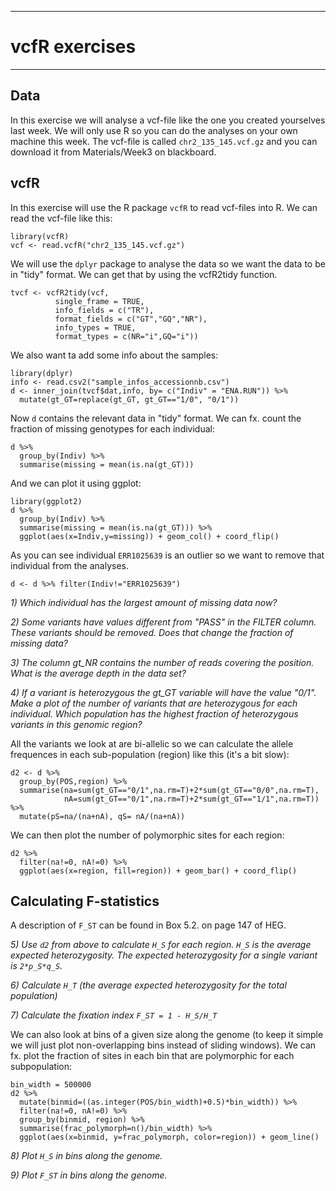 ---
# vcfR exercises
____

## Data
In this exercise we will analyse a vcf-file like the one you created yourselves last week. We will only use R so you can do the analyses on your own machine this week. The vcf-file is called `chr2_135_145.vcf.gz` and you can download it from Materials/Week3 on blackboard.

## vcfR
In this exercise will use the R package `vcfR` to read vcf-files into R. We can read the vcf-file like this:

```{r read data, echo=F}
library(vcfR)
vcf <- read.vcfR("chr2_135_145.vcf.gz")
```

We will use the `dplyr` package to analyse the data so we want the data to be in "tidy" format. We can get that by using the vcfR2tidy function.

```{r make data tidy, echo=F}
tvcf <- vcfR2tidy(vcf, 
          single_frame = TRUE,
          info_fields = c("TR"),
          format_fields = c("GT","GQ","NR"),
          info_types = TRUE,
          format_types = c(NR="i",GQ="i"))
```

We also want ta add some info about the samples:
```{r add metadata,echo=F}
library(dplyr)
info <- read.csv2("sample_infos_accessionnb.csv")
d <- inner_join(tvcf$dat,info, by= c("Indiv" = "ENA.RUN")) %>%
  mutate(gt_GT=replace(gt_GT, gt_GT=="1/0", "0/1"))
```

Now `d` contains the relevant data in "tidy" format. We can fx. count the fraction of missing genotypes for each individual:
```{r missing}
d %>% 
  group_by(Indiv) %>%
  summarise(missing = mean(is.na(gt_GT))) 
```

And we can plot it using ggplot:
```{r plot missing}
library(ggplot2)
d %>% 
  group_by(Indiv) %>%
  summarise(missing = mean(is.na(gt_GT))) %>%
  ggplot(aes(x=Indiv,y=missing)) + geom_col() + coord_flip()
```

As you can see individual `ERR1025639` is an outlier so we want to remove that individual from the analyses.
```{r plot missing 2}
d <- d %>% filter(Indiv!="ERR1025639")
```

*1) Which individual has the largest amount of missing data now?*

*2) Some variants have values different from "PASS" in the FILTER column. These variants should be removed. Does that change the fraction of missing data?*

*3) The column gt_NR contains the number of reads covering the position. What is the average depth in the data set?*

*4) If a variant is heterozygous the gt_GT variable will have the value "0/1". Make a plot of the number of variants that are heterozygous for each individual. Which population has the highest fraction of heterozygous variants in this genomic region?*

All the variants we look at are bi-allelic so we can calculate the allele frequences in each sub-population (region) like this (it's a bit slow):
```{r}
d2 <- d %>%
  group_by(POS,region) %>%
  summarise(na=sum(gt_GT=="0/1",na.rm=T)+2*sum(gt_GT=="0/0",na.rm=T),
            nA=sum(gt_GT=="0/1",na.rm=T)+2*sum(gt_GT=="1/1",na.rm=T))  %>%
  mutate(pS=na/(na+nA), qS= nA/(na+nA))
```

We can then plot the number of polymorphic sites for each region:
```{r}
d2 %>% 
  filter(na!=0, nA!=0) %>%
  ggplot(aes(x=region, fill=region)) + geom_bar() + coord_flip()
```

## Calculating F-statistics

A description of `F_ST` can be found in Box 5.2. on page 147 of HEG.

*5) Use `d2` from above to calculate `H_S` for each region. `H_S` is the average expected heterozygosity.  The expected heterozygosity for a single variant is `2*p_S*q_S`.*

*6) Calculate `H_T` (the average expected heterozygosity for the total population)*

*7) Calculate the fixation index `F_ST = 1 - H_S/H_T`*

We can also look at bins of a given size along the genome (to keep it simple we will just plot non-overlapping bins instead of sliding windows). We can fx. plot the fraction of sites in each bin that are polymorphic for each subpopulation:
```{r}
bin_width = 500000
d2 %>% 
  mutate(binmid=((as.integer(POS/bin_width)+0.5)*bin_width)) %>%
  filter(na!=0, nA!=0) %>%
  group_by(binmid, region) %>%
  summarise(frac_polymorph=n()/bin_width) %>%
  ggplot(aes(x=binmid, y=frac_polymorph, color=region)) + geom_line()
```

*8) Plot `H_S` in bins along the genome.*

*9) Plot `F_ST` in bins along the genome.*
